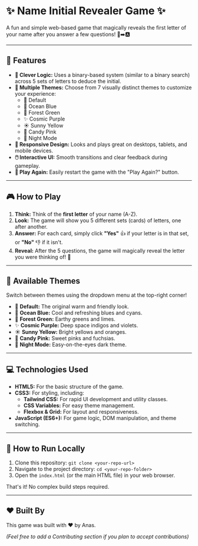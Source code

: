 # ✨ Name Initial Revealer Game ✨



A fun and simple web-based game that magically reveals the first letter of your name after you answer a few questions! 🤔➡️🅰️

---

## 🚀 Features

* **🧠 Clever Logic:** Uses a binary-based system (similar to a binary search) across 5 sets of letters to deduce the initial.
* **🎨 Multiple Themes:** Choose from 7 visually distinct themes to customize your experience:
    * 🎨 Default
    * 🌊 Ocean Blue
    * 🌲 Forest Green
    * ✨ Cosmic Purple
    * ☀️ Sunny Yellow
    * 🍬 Candy Pink
    * 🌙 Night Mode
* **📱 Responsive Design:** Looks and plays great on desktops, tablets, and mobile devices.
* **🖱️ Interactive UI:** Smooth transitions and clear feedback during gameplay.
* **🔁 Play Again:** Easily restart the game with the "Play Again?" button.

---

## 🎮 How to Play

1.  **Think:** Think of the **first letter** of your name (A-Z).
2.  **Look:** The game will show you 5 different sets (cards) of letters, one after another.
3.  **Answer:** For each card, simply click **"Yes"** 👍 if your letter is in that set, or **"No"** 👎 if it isn't.
4.  **Reveal:** After the 5 questions, the game will magically reveal the letter you were thinking of! 🎉

---

## 🎨 Available Themes

Switch between themes using the dropdown menu at the top-right corner!

* 🎨 **Default:** The original warm and friendly look.
* 🌊 **Ocean Blue:** Cool and refreshing blues and cyans.
* 🌲 **Forest Green:** Earthy greens and limes.
* ✨ **Cosmic Purple:** Deep space indigos and violets.
* ☀️ **Sunny Yellow:** Bright yellows and oranges.
* 🍬 **Candy Pink:** Sweet pinks and fuchsias.
* 🌙 **Night Mode:** Easy-on-the-eyes dark theme.

---

## 💻 Technologies Used

* **HTML5:** For the basic structure of the game.
* **CSS3:** For styling, including:
    * **Tailwind CSS:** For rapid UI development and utility classes.
    * **CSS Variables:** For easy theme management.
    * **Flexbox & Grid:** For layout and responsiveness.
* **JavaScript (ES6+):** For game logic, DOM manipulation, and theme switching.

---

## 🏃 How to Run Locally

1.  Clone this repository: `git clone <your-repo-url>`
2.  Navigate to the project directory: `cd <your-repo-folder>`
3.  Open the `index.html` (or the main HTML file) in your web browser.

That's it! No complex build steps required.

---

## ❤️ Built By

This game was built with ❤️ by Anas.

*(Feel free to add a Contributing section if you plan to accept contributions)*
